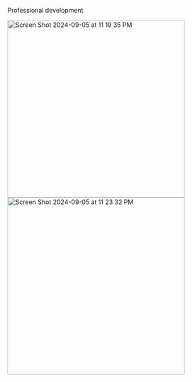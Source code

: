 Professional development

<img width="400" alt="Screen Shot 2024-09-05 at 11 19 35 PM" src="https://github.com/user-attachments/assets/031358b7-33ca-4cf6-8e6e-3e01b1a3701e">

<img width="400" alt="Screen Shot 2024-09-05 at 11 23 32 PM" src="https://github.com/user-attachments/assets/f27fdc59-155a-4ede-ada1-6be0eda23575">
